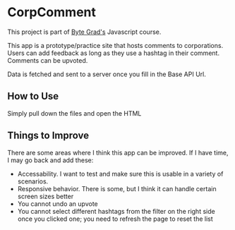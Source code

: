 # CorpComment

This project is part of [Byte Grad's](https://bytegrad.com/) Javascript course.

This app is a prototype/practice site that hosts comments to corporations. Users can add feedback as long as they use a hashtag in their comment. Comments can be upvoted.

Data is fetched and sent to a server once you fill in the Base API Url.

## How to Use

Simply pull down the files and open the HTML

## Things to Improve

There are some areas where I think this app can be improved. If I have time, I may go back and add these:

- Accessability. I want to test and make sure this is usable in a variety of scenarios.
- Responsive behavior. There is some, but I think it can handle certain screen sizes better
- You cannot undo an upvote
- You cannot select different hashtags from the filter on the right side once you clicked one; you need to refresh the page to reset the list
